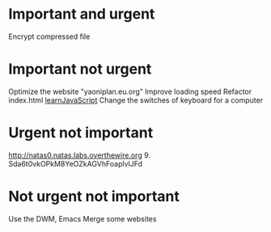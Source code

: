# Important and urgent
Encrypt compressed file
# Important not urgent
Optimize the website "yaoniplan.eu.org"
    Improve loading speed
    Refactor index.html
    [learnJavaScript](pages/learnJavaScript.md)
Change the switches of keyboard for a computer
# Urgent not important
http://natas0.natas.labs.overthewire.org
9. Sda6t0vkOPkM8YeOZkAGVhFoaplvlJFd
# Not urgent not important
Use the DWM, Emacs
Merge some websites
